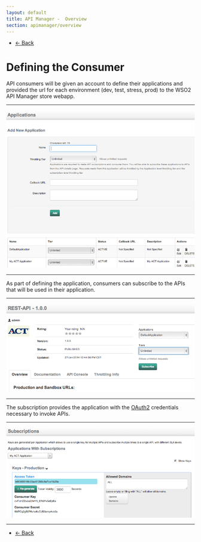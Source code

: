 ```yaml
---
layout: default
title: API Manager -  Overview
section: apimanager/overview
---
```

  
<ul class="pager">
  <li class="previous"><a href="/apimanager/overview">&larr; Back</a></li>
</ul>

# Defining the Consumer

API consumers will be given an account to define their applications and provided the url for each environment (dev, test, stress, prod) to the WSO2 API Manager store webapp. 

---

![Add App](img/define-consumer-add.png "Add App")

---

As part of defining the application, consumers can subscribe to the APIs that will be used in their application.

---

![Subscribe](img/define-consumer-subscribe.png "Subscribe")

---

The subscription provides the application with the [OAuth2](http://oauth.net/2/) credentials necessary to invoke APIs.

---

![Credentials](img/define-consumer-creds.png "Credentials")

---

<ul class="pager">
  <li class="previous"><a href="/apimanager/overview">&larr; Back</a></li>
</ul>